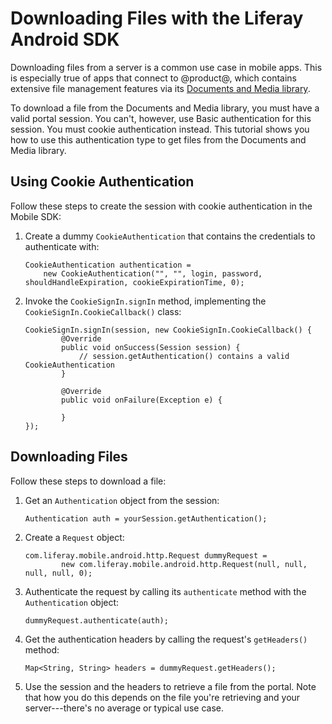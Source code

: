 # Downloading Files with the Liferay Android SDK

Downloading files from a server is a common use case in mobile apps. This is 
especially true of apps that connect to @product@, which contains extensive file 
management features via its 
[Documents and Media library](/discover/portal/-/knowledge_base/7-0/managing-documents-and-media). 

To download a file from the Documents and Media library, you must have a valid 
portal session. You can't, however, use Basic authentication for this session. 
You must cookie authentication instead. This tutorial shows you how to use this 
authentication type to get files from the Documents and Media library. 

## Using Cookie Authentication

Follow these steps to create the session with cookie authentication in the 
Mobile SDK: 

1.  Create a dummy `CookieAuthentication` that contains the credentials to 
    authenticate with: 
    <!-- Why a "dummy" object? What do the other parameters mean? -->

        CookieAuthentication authentication =
            new CookieAuthentication("", "", login, password, shouldHandleExpiration, cookieExpirationTime, 0);

2.  Invoke the `CookieSignIn.signIn` method, implementing the 
    `CookieSignIn.CookieCallback()` class: 
    <!-- Where does the session come from? How do you create it? -->

        CookieSignIn.signIn(session, new CookieSignIn.CookieCallback() {
                @Override
                public void onSuccess(Session session) {
                    // session.getAuthentication() contains a valid CookieAuthentication
                }

                @Override
                public void onFailure(Exception e) {

                }
        });

## Downloading Files

Follow these steps to download a file: 

1.  Get an `Authentication` object from the session: 

        Authentication auth = yourSession.getAuthentication();

2.  Create a `Request` object:

        com.liferay.mobile.android.http.Request dummyRequest =
                new com.liferay.mobile.android.http.Request(null, null, null, null, 0);

3.  Authenticate the request by calling its `authenticate` method with the 
    `Authentication` object: 

        dummyRequest.authenticate(auth);

4.  Get the authentication headers by calling the request's `getHeaders()` 
    method: 

        Map<String, String> headers = dummyRequest.getHeaders();

5.  Use the session and the headers to retrieve a file from the portal. Note 
    that how you do this depends on the file you're retrieving and your 
    server---there's no average or typical use case. 

